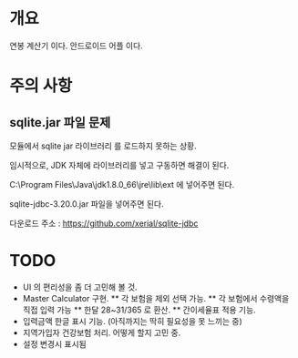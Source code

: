 # 개요
연봉 계산기 이다. 안드로이드 어플 이다. 

# 주의 사항
## sqlite.jar 파일 문제
모듈에서 sqlite jar 라이브러리 를 로드하지 못하는 상황.

임시적으로, JDK 자체에 라이브러리를 넣고 구동하면 해결이 된다.

C:\Program Files\Java\jdk1.8.0_66\jre\lib\ext 에 넣어주면 된다.

sqlite-jdbc-3.20.0.jar 파일을 넣어주면 된다.

다운로드 주소 : https://github.com/xerial/sqlite-jdbc

# TODO
* UI 의 편리성을 좀 더 고민해 볼 것.
* Master Calculator 구현.
** 각 보험을 제외 선택 가능.
** 각 보험에서 수령액을 직접 입력 가능
** 한달 28~31/365 로 환산.
** 간이세율표 적용 기능.
* 입력금액 한글 표시 기능. (아직까지는 딱히 필요성을 못 느끼는 중)
* 지역가입자 건강보험 처리. 어떻게 할지 고민 중.
* 설정 변경시 표시됨
